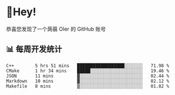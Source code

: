 # 👋Hey!
恭喜您发现了一个蒟蒻 OIer 的 GitHub 账号

## 📊 每周开发统计
<!--START_SECTION:waka-->
```text
C++        5 hrs 51 mins   ██████████████████░░░░░░░   71.98 % 
CMake      1 hr 34 mins    █████░░░░░░░░░░░░░░░░░░░░   19.46 % 
JSON       11 mins         ▓░░░░░░░░░░░░░░░░░░░░░░░░   02.44 % 
Markdown   10 mins         ▓░░░░░░░░░░░░░░░░░░░░░░░░   02.12 % 
Makefile   8 mins          ▒░░░░░░░░░░░░░░░░░░░░░░░░   01.82 % 
```
<!--END_SECTION:waka-->
